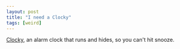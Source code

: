 ```yaml
---
layout: post
title: "I need a Clocky"
tags: [weird]
---
```


[Clocky](http://bicillin.media.mit.edu/clocky/), an alarm clock that runs and hides, so you can't hit snooze.
